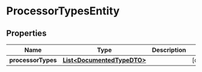 
# ProcessorTypesEntity

## Properties
Name | Type | Description | Notes
------------ | ------------- | ------------- | -------------
**processorTypes** | [**List&lt;DocumentedTypeDTO&gt;**](DocumentedTypeDTO.md) |  |  [optional]



